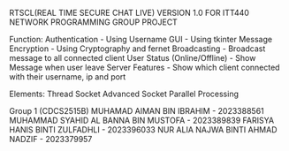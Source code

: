 RTSCL(REAL TIME SECURE CHAT LIVE) VERSION 1.0 FOR ITT440 NETWORK PROGRAMMING GROUP PROJECT

Function:
Authentication - Using Username
GUI - Using tkinter
Message Encryption - Using Cryptography and fernet
Broadcasting - Broadcast message to all connected client
User Status (Online/Offline) - Show Message when user leave
Server Features - Show which client connected with their username, ip and port

Elements:
Thread
Socket
Advanced Socket
Parallel Processing

Group 1 (CDCS2515B)
MUHAMAD AIMAN BIN IBRAHIM - 2023388561
MUHAMMAD SYAHID AL BANNA BIN MUSTOFA - 2023389839
FARISYA HANIS BINTI ZULFADHLI - 2023396033
NUR ALIA NAJWA BINTI AHMAD NADZIF - 2023379957
